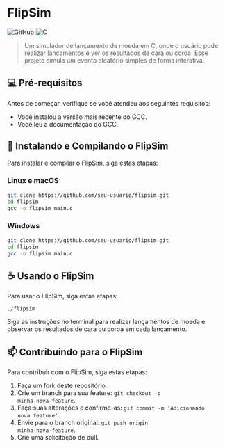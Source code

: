 # FlipSim

![GitHub](https://img.shields.io/badge/github-%23121011.svg?style=for-the-badge&logo=github&logoColor=white)
![C](https://img.shields.io/badge/c-%2300599C.svg?style=for-the-badge&logo=c&logoColor=white)

> Um simulador de lançamento de moeda em C, onde o usuário pode realizar lançamentos e ver os resultados de cara ou coroa. Esse projeto simula um evento aleatório simples de forma interativa.

## 💻 Pré-requisitos

Antes de começar, verifique se você atendeu aos seguintes requisitos:

- Você instalou a versão mais recente do GCC.
- Você leu a documentação do GCC.

## 🚀 Instalando e Compilando o FlipSim

Para instalar e compilar o FlipSim, siga estas etapas:

### Linux e macOS:
```bash
git clone https://github.com/seu-usuario/flipsim.git
cd flipsim
gcc -o flipsim main.c
```

### Windows
```bash
git clone https://github.com/seu-usuario/flipsim.git
cd flipsim
gcc -o flipsim main.c
```
## ☕ Usando o FlipSim

Para usar o FlipSim, siga estas etapas:

<code>./flipsim</code>

Siga as instruções no terminal para realizar lançamentos de moeda e observar os resultados de cara ou coroa em cada lançamento.

## 📫  Contribuindo para o FlipSim

Para contribuir com o FlipSim, siga estas etapas:

1. Faça um fork deste repositório.
2. Crie um branch para sua feature: <code>git checkout -b minha-nova-feature</code>.
3. Faça suas alterações e confirme-as: <code>git commit -m 'Adicionando nova feature'</code>.
4. Envie para o branch original: <code>git push origin minha-nova-feature</code>.
5. Crie uma solicitação de pull.
